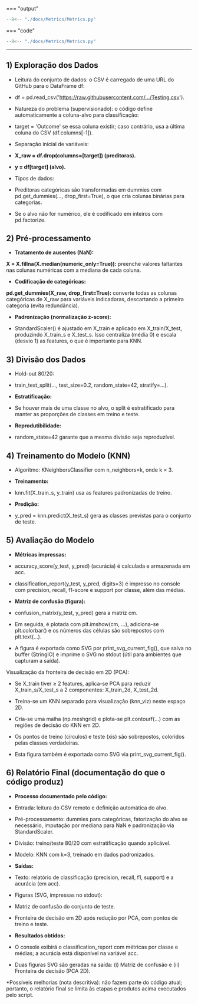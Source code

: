 === "output"
   ``` python exec="on" html="1"
   --8<-- "./docs/Metrics/Metrics.py"
   ```

=== "code"
   ``` python exec="off"
   --8<-- "./docs/Metrics/Metrics.py"
   ```

----------------------------------------------------------------------------------------------------------------------------

## 1) Exploração dos Dados

* Leitura do conjunto de dados: o CSV é carregado de uma URL do GitHub para o DataFrame df:

* df = pd.read_csv('https://raw.githubusercontent.com/.../Testing.csv').

* Natureza do problema (supervisionado): o código define automaticamente a coluna-alvo para classificação:

* target = 'Outcome' se essa coluna existir; caso contrário, usa a última coluna do CSV (df.columns[-1]).

* Separação inicial de variáveis:

* **X_raw = df.drop(columns=[target]) (preditoras).**

* **y = df[target] (alvo).**

* Tipos de dados:

* Preditoras categóricas são transformadas em dummies com pd.get_dummies(..., drop_first=True), o que cria colunas binárias para categorias.

* Se o alvo não for numérico, ele é codificado em inteiros com pd.factorize.

## 2) Pré-processamento

* **Tratamento de ausentes (NaN):**

**X = X.fillna(X.median(numeric_only=True)):** preenche valores faltantes nas colunas numéricas com a mediana de cada coluna.

* **Codificação de categóricas:**

**pd.get_dummies(X_raw, drop_first=True):** converte todas as colunas categóricas de X_raw para variáveis indicadoras, descartando a primeira categoria (evita redundância).

* **Padronização (normalização z-score):**

* StandardScaler() é ajustado em X_train e aplicado em X_train/X_test, produzindo X_train_s e X_test_s. Isso centraliza (média 0) e escala (desvio 1) as features, o que é importante para KNN.

## 3) Divisão dos Dados

* Hold-out 80/20:

* train_test_split(..., test_size=0.2, random_state=42, stratify=...).

* **Estratificação:**

* Se houver mais de uma classe no alvo, o split é estratificado para manter as proporções de classes em treino e teste.

* **Reprodutibilidade:**

* random_state=42 garante que a mesma divisão seja reproduzível.

## 4) Treinamento do Modelo (KNN)

* Algoritmo: KNeighborsClassifier com n_neighbors=k, onde k = 3.

* **Treinamento:**

* knn.fit(X_train_s, y_train) usa as features padronizadas de treino.

* **Predição:**

* y_pred = knn.predict(X_test_s) gera as classes previstas para o conjunto de teste.

## 5) Avaliação do Modelo

* **Métricas impressas:**

* accuracy_score(y_test, y_pred) (acurácia) é calculada e armazenada em acc.

* classification_report(y_test, y_pred, digits=3) é impresso no console com precision, recall, f1-score e support por classe, além das médias.

* **Matriz de confusão (figura):**

* confusion_matrix(y_test, y_pred) gera a matriz cm.

* Em seguida, é plotada com plt.imshow(cm, ...), adiciona-se plt.colorbar() e os números das células são sobrepostos com plt.text(...).

* A figura é exportada como SVG por print_svg_current_fig(), que salva no buffer (StringIO) e imprime o SVG no stdout (útil para ambientes que capturam a saída).

Visualização da fronteira de decisão em 2D (PCA):

* Se X_train tiver ≥ 2 features, aplica-se PCA para reduzir X_train_s/X_test_s a 2 componentes: X_train_2d, X_test_2d.

* Treina-se um KNN separado para visualização (knn_viz) neste espaço 2D.

* Cria-se uma malha (np.meshgrid) e plota-se plt.contourf(...) com as regiões de decisão do KNN em 2D.

* Os pontos de treino (círculos) e teste (xis) são sobrepostos, coloridos pelas classes verdadeiras.

* Esta figura também é exportada como SVG via print_svg_current_fig().

## 6) Relatório Final (documentação do que o código produz)

* **Processo documentado pelo código:**

* Entrada: leitura do CSV remoto e definição automática do alvo.

* Pré-processamento: dummies para categóricas, fatorização do alvo se necessário, imputação por mediana para NaN e padronização via StandardScaler.

* Divisão: treino/teste 80/20 com estratificação quando aplicável.

* Modelo: KNN com k=3, treinado em dados padronizados.

* **Saídas:**

* Texto: relatório de classificação (precision, recall, f1, support) e a acurácia (em acc).

* Figuras (SVG, impressas no stdout):

* Matriz de confusão do conjunto de teste.

* Fronteira de decisão em 2D após redução por PCA, com pontos de treino e teste.

* **Resultados obtidos:**

* O console exibirá o classification_report com métricas por classe e médias; a acurácia está disponível na variável acc.

* Duas figuras SVG são geradas na saída: (i) Matriz de confusão e (ii) Fronteira de decisão (PCA 2D).

*Possíveis melhorias (nota descritiva): não fazem parte do código atual; portanto, o relatório final se limita às etapas e produtos acima executados pelo script.